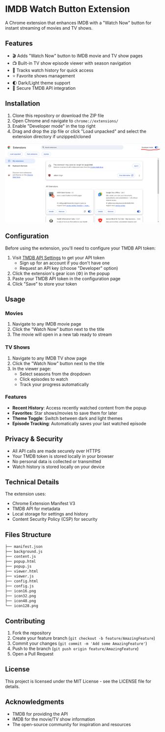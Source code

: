 # IMDB Watch Button Extension

A Chrome extension that enhances IMDB with a "Watch Now" button for instant streaming of movies and TV shows.

## Features

- 🎬 Adds "Watch Now" button to IMDB movie and TV show pages
- 📺 Built-in TV show episode viewer with season navigation
- 🎯 Tracks watch history for quick access
- ⭐ Favorite shows management
- 🌓 Dark/Light theme support
- 🔐 Secure TMDB API integration

## Installation

1. Clone this repository or download the ZIP file
2. Open Chrome and navigate to `chrome://extensions/`
3. Enable "Developer mode" in the top right
4. Drag and drop the zip file or click "Load unpacked" and select the extension directory if unzipped/cloned


<img src="devmode.png" width="800" alt="Developer Mode Toggle">

## Configuration

Before using the extension, you'll need to configure your TMDB API token:

1. Visit [TMDB API Settings](https://www.themoviedb.org/settings/api) to get your API token
   - Sign up for an account if you don't have one
   - Request an API key (choose "Developer" option)
2. Click the extension's gear icon (⚙️) in the popup
3. Paste your TMDB API token in the configuration page
4. Click "Save" to store your token

## Usage

### Movies
1. Navigate to any IMDB movie page
2. Click the "Watch Now" button next to the title
3. The movie will open in a new tab ready to stream

### TV Shows
1. Navigate to any IMDB TV show page
2. Click the "Watch Now" button next to the title
3. In the viewer page:
   - Select seasons from the dropdown
   - Click episodes to watch
   - Track your progress automatically

### Features
- **Recent History**: Access recently watched content from the popup
- **Favorites**: Star shows/movies to save them for later
- **Theme Toggle**: Switch between dark and light themes
- **Episode Tracking**: Automatically saves your last watched episode

## Privacy & Security

- All API calls are made securely over HTTPS
- Your TMDB token is stored locally in your browser
- No personal data is collected or transmitted
- Watch history is stored locally on your device

## Technical Details

The extension uses:
- Chrome Extension Manifest V3
- TMDB API for metadata
- Local storage for settings and history
- Content Security Policy (CSP) for security

## Files Structure

```
├── manifest.json
├── background.js
├── content.js
├── popup.html
├── popup.js
├── viewer.html
├── viewer.js
├── config.html
├── config.js
├── icon16.png
├── icon32.png
├── icon48.png
└── icon128.png
```

## Contributing

1. Fork the repository
2. Create your feature branch (`git checkout -b feature/AmazingFeature`)
3. Commit your changes (`git commit -m 'Add some AmazingFeature'`)
4. Push to the branch (`git push origin feature/AmazingFeature`)
5. Open a Pull Request

## License

This project is licensed under the MIT License - see the LICENSE file for details.

## Acknowledgments

- TMDB for providing the API
- IMDB for the movie/TV show information
- The open-source community for inspiration and resources